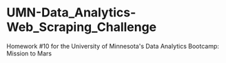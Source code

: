 # UMN-Data_Analytics-Web_Scraping_Challenge
Homework #10 for the University of Minnesota's Data Analytics Bootcamp: Mission to Mars
